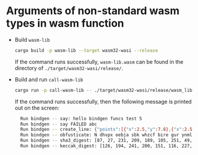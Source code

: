 # Arguments of non-standard wasm types in wasm function

- Build `wasm-lib`

  ```bash
  cargo build -p wasm-lib --target wasm32-wasi --release
  ```

  If the command runs successfully, `wasm-lib.wasm` can be found in the directory of `./target/wasm32-wasi/release/`.

- Build and run `call-wasm-lib`

  ```bash
  cargo run -p call-wasm-lib -- ./target/wasm32-wasi/release/wasm_lib.wasm 5
  ```

  If the command runs successfully, then the following message is printed out on the screen:

  ```bash
    Run bindgen -- say: hello bindgen funcs test 5
    Run bindgen -- say FAILED abc
    Run bindgen -- create_line: {"points":[{"x":2.5,"y":7.8},{"x":2.5,"y":5.8}],"valid":true,"length":2.0,"desc":"A thin red line"}
    Run bindgen -- obfusticate: N dhvpx oebja sbk whzcf bire gur ynml qbt
    Run bindgen -- sha3_digest: [87, 27, 231, 209, 189, 105, 251, 49, 159, 10, 211, 250, 15, 159, 154, 181, 43, 218, 26, 141, 56, 199, 25, 45, 60, 10, 20, 163, 54, 211, 195, 203]
    Run bindgen -- keccak_digest: [126, 194, 241, 200, 151, 116, 227, 33, 216, 99, 159, 22, 107, 3, 177, 169, 216, 191, 114, 156, 174, 193, 32, 159, 246, 228, 245, 133, 52, 75, 55, 27]
  ```

